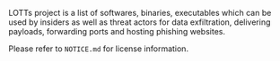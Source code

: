 LOTTs project is a list of softwares, binaries, executables which can be used by insiders as well as threat actors for data exfiltration, delivering payloads, forwarding ports and hosting phishing websites.

Please refer to `NOTICE.md` for license information.
